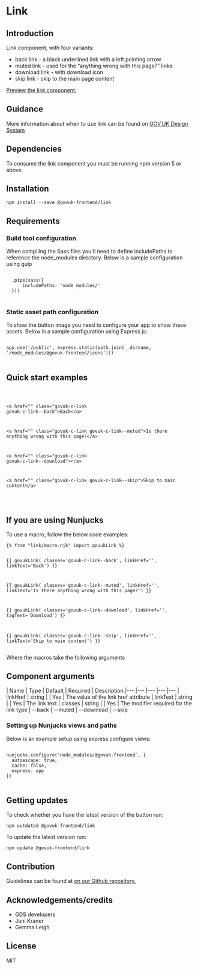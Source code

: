 


<h1 class="govuk-u-heading-36">
Link
</h1>

<h2 class="govuk-u-heading-24">Introduction</h2>
<p class="govuk-u-core-24">

Link component, with four variants:

<ul class="govuk-c-list govuk-c-list--bullet ">

  <li>
        back link - a black underlined link with a left pointing arrow
  </li>
  <li>
        muted link - used for the “anything wrong with this page?” links
  </li>
  <li>
        download link - with download icon
  </li>
  <li>
        skip link - skip to the main page content
  </li>

</ul>

</p>


<p class="govuk-u-copy-19">
<a href="http://govuk-frontend-review.herokuapp.com/components/link/preview">Preview the link component.
</a>
</p>

<h2 class="govuk-u-heading-24">Guidance</h2>

<p class="govuk-u-copy-19">
  More information about when to use link can be found on <a href="http://www.linktodesignsystem.com/link" title="Link to read guidance on the use of link on Gov.uk Design system website">GOV.UK Design System</a>
</p>

<h2 class="govuk-u-heading-24">Dependencies</h2>

<p class="govuk-u-copy-19">To consume the link component you must be running npm version 5 or above. </p>

<p class="govuk-u-copy-19"></p>

<h2 class="govuk-u-heading-24">Installation</h2>
<pre><code>npm install --save @govuk-frontend/link</code></pre>

<h2 class="govuk-u-heading-24">Requirements</h2>
<h3 class="govuk-u-bold-19">Build tool configuration</h3>
<p class="govuk-u-copy-19">When compiling the Sass files you'll need to define includePaths to reference the node_modules directory. Below is a sample configuration using gulp</p>
<pre>
<code>
  .pipe(sass({
      includePaths: 'node_modules/'
  }))
</code>
</pre>

<h3 class="govuk-u-bold-19">Static asset path configuration</h3>
<p class="govuk-u-copy-19">To show the button image you need to configure your app to show these assets. Below is a sample configuration using Express js:</p>
<pre>
<code>
app.use('/public', express.static(path.join(__dirname, '/node_modules/@govuk-frontend/icons')))
</code>
</pre>

<h2 class="govuk-u-heading-24">Quick start examples</h2>
<p class="govuk-u-copy-19"></p>
<pre>
<code>
  
&lt;a href=&quot;&quot; class=&quot;govuk-c-link govuk-c-link--back&quot;&gt;Back&lt;/a&gt;


&lt;a href=&quot;&quot; class=&quot;govuk-c-link govuk-c-link--muted&quot;&gt;Is there anything wrong with this page?&lt;/a&gt;


&lt;a href=&quot;&quot; class=&quot;govuk-c-link govuk-c-link--download&quot;&gt;&lt;/a&gt;


&lt;a href=&quot;&quot; class=&quot;govuk-c-link govuk-c-link--skip&quot;&gt;Skip to main content&lt;/a&gt;


</code>
</pre>


<h2 class="govuk-u-heading-24">If you are using Nunjucks</h2>
<p class="govuk-u-copy-19">To use a macro, follow the below code examples:</p>
<pre><code>{% from &quot;link/macro.njk&quot; import govukLink %}

{{ govukLink(
  classes=&#39;govuk-c-link--back&#39;,
  linkHref=&#39;&#39;,
  linkText=&#39;Back&#39;)
}}

{{ govukLink(
  classes=&#39;govuk-c-link--muted&#39;,
  linkHref=&#39;&#39;,
  linkText=&#39;Is there anything wrong with this page?&#39;)
}}

{{ govukLink(
  classes=&#39;govuk-c-link--download&#39;,
  linkHref=&#39;&#39;,
  tagText=&#39;Download&#39;)
}}

{{ govukLink(
  classes=&#39;govuk-c-link--skip&#39;,
  linkHref=&#39;&#39;,
  linkText=&#39;Skip to main content&#39;)
}}
</code></pre>

<p class="govuk-u-copy-19">Where the macros take the following arguments</p>

<h2 class="govuk-u-heading-24">Component arguments</h2>
<div>
<!-- TODO: Use the table macro here and pass it component argument data -->
| Name      | Type    | Default | Required  | Description
|---        |---      |---      |---        |---
| linkHref  | string  |         | Yes       | The value of the link href attribute
| linkText  | string  |         | Yes       | The link text
| classes   | string  |         | Yes       | The modifier required for the link type
                                            | --back
                                            | --muted
                                            | --download
                                            | --skip
</div>

<h3 class="govuk-u-bold-19">Setting up Nunjucks views and paths</h3>
<p class="govuk-u-copy-19">Below is an example setup using express configure views:</p>
<pre>
<code>
nunjucks.configure('node_modules/@govuk-frontend`, {
  autoescape: true,
  cache: false,
  express: app
})
</code>
</pre>

<h2 class="govuk-u-heading-24">Getting updates</h2>

<p class="govuk-u-copy-19">To check whether you have the latest version of the button run:</p>

<pre><code>npm outdated @govuk-frontend/link</code></pre>

<p class="govuk-u-copy-19">To update the latest version run:</p>

<pre><code>npm update @govuk-frontend/link</code></pre>

<h2 class="govuk-u-heading-24">Contribution</h2>
<p class="govuk-u-copy-19">
  Guidelines can be found at <a href="https://github.com/alphagov/govuk-frontend/blob/master/CONTRIBUTING.md" title="link to contributing guidelines on our github repository">on our Github repository.</a>
</p>

<h2 class="govuk-u-heading-24">Acknowledgements/credits</h2>

<ul class="govuk-c-list ">

  <li>
        GDS developers
  </li>
  <li>
        Jani Kraner
  </li>
  <li>
        Gemma Leigh
  </li>

</ul>


<h2 class="govuk-u-heading-24">License</h2>
<p class="govuk-u-copy-19">MIT</p>


